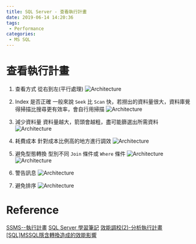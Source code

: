 ```yaml
---
title: SQL Server - 查看執行計畫
date: 2019-06-14 14:20:36
tags:
 - Performance
categories: 
 - MS SQL
---
```


# 查看執行計畫

1. 查看方式
從右到左(平行處理)
![Architecture](1.png)

2. Index 是否正確
一般來說 `Seek` 比 `Scan` 快，若撈出的資料量很大，資料庫覺得掃描比搜尋更有效率，會自行用掃描
![Architecture](8.png)

3. 減少資料量
資料量越大，箭頭會越粗，盡可能篩選出所需資料
![Architecture](2.png)

4. 耗費成本
針對成本比例高的地方進行調效
![Architecture](3.png)

5. 避免型態轉換
型別不同 `Join` 條件或 `Where` 條件
![Architecture](4.png)
![Architecture](5.png)

6. 警告訊息
![Architecture](6.png)

7. 避免排序
![Architecture](7.png)

# Reference
[SSMS--執行計畫](https://blog.kkbruce.net/2011/01/ssms.html#.XQNsE4gzaUk)
[SQL Server 學習筆記](http://sharedderrick.blogspot.com/2017/12/sql-server-look-at-execution-plan-and.html)
[效能調校(2)-分析執行計畫](http://vito-note.blogspot.com/2013/05/blog-post_2862.html)
[[SQL]MSSQL隱含轉換造成的效能影響](https://dotblogs.com.tw/eganblog/2019/05/07/sql_datatypeconversion)